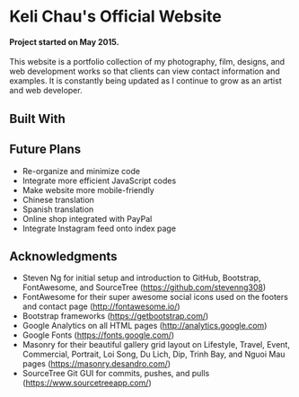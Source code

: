 # Keli Chau's Official Website

#### Project started on May 2015.

This website is a portfolio collection of my photography, film, designs, and web development works so that clients can view contact information and examples. It is constantly being updated as I continue to grow as an artist and web developer.

## Built With 

## Future Plans
+ Re-organize and minimize code
+ Integrate more efficient JavaScript codes
+ Make website more mobile-friendly
+ Chinese translation
+ Spanish translation
+ Online shop integrated with PayPal
+ Integrate Instagram feed onto index page

## Acknowledgments
+ Steven Ng for initial setup and introduction to GitHub, Bootstrap, FontAwesome, and SourceTree (https://github.com/stevenng308)
+ FontAwesome for their super awesome social icons used on the footers and contact page (http://fontawesome.io/)
+ Bootstrap frameworks (https://getbootstrap.com/)
+ Google Analytics on all HTML pages (http://analytics.google.com)
+ Google Fonts (https://fonts.google.com/)
+ Masonry for their beautiful gallery grid layout on Lifestyle, Travel, Event, Commercial, Portrait, Loi Song, Du Lich, Dip, Trinh Bay, and Nguoi Mau pages (https://masonry.desandro.com/)
+ SourceTree Git GUI for commits, pushes, and pulls (https://www.sourcetreeapp.com/)




